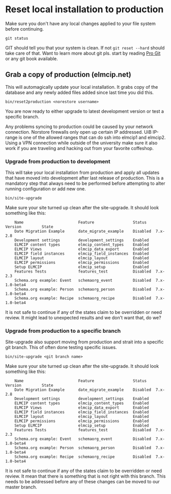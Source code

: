 # Reset local installation to production
Make sure you don't have any local changes applied to your file system before continuing.

    git status

GIT should tell you that your system is clean. If not `git reset --hard` should take care of that. Want to learn more about git pls. start by reading [Pro Git](http://progit.org) or any git book available.

## Grab a copy of production (elmcip.net)
This will automagically update your local installation. It grabs copy of the database and any newly added files added since last time you did this.

    bin/reset2production <norestore username>
You are now ready to either upgrade to latest development version or test a specific branch.

Any problems syncing to production could be caused by your network connection. Norstore firewalls only open up certain IP addressed. UiB IP-range is one of the allowed ranges that can do ssh into elmcip1 and elmcip2. Using a VPN connection while outside of the university make sure it also work if you are traveling and hacking out from your favorite coffeshop.

### Upgrade from production to development
This will take your local installation from production and apply all updates that have moved into development after last release of production. This is a mandatory step that always need to be performed before attempting to alter running configuration or add new one. 

    bin/site-upgrade

Make sure your site turned up clean after the site-upgrade. It should look something like this:

        Name                        Feature                 Status    Version         State
        Date Migration Example      date_migrate_example    Disabled  7.x-2.8
        Development settings        development_settings    Enabled
        ELMCIP content types        elmcip_content_types    Enabled
        ELMCIP Views                elmcip_data_export      Enabled
        ELMCIP field instances      elmcip_field_instances  Enabled
        ELMCIP layout               elmcip_layout           Enabled
        ELMCIP permissions          elmcip_permissions      Enabled
        Setup ELMCIP                elmcip_setup            Enabled
        Features Tests              features_test           Disabled  7.x-2.3
        Schema.org example: Event   schemaorg_event         Disabled  7.x-1.0-beta4
        Schema.org example: Person  schemaorg_person        Disabled  7.x-1.0-beta4
        Schema.org example: Recipe  schemaorg_recipe        Disabled  7.x-1.0-beta4
It is not safe to continue if any of the states claim to be overridden or need review. It might lead to unexpected results and we don't want that, do we?

### Upgrade from production to a specific branch
Site-upgrade also support moving from production and strait into a specific git branch. This of often done testing specific issues.

    bin/site-upgrade <git branch name>

Make sure your site turned up clean after the site-upgrade. It should look something like this:

        Name                        Feature                 Status    Version         State
        Date Migration Example      date_migrate_example    Disabled  7.x-2.8
        Development settings        development_settings    Enabled
        ELMCIP content types        elmcip_content_types    Enabled
        ELMCIP Views                elmcip_data_export      Enabled
        ELMCIP field instances      elmcip_field_instances  Enabled
        ELMCIP layout               elmcip_layout           Enabled
        ELMCIP permissions          elmcip_permissions      Enabled
        Setup ELMCIP                elmcip_setup            Enabled
        Features Tests              features_test           Disabled  7.x-2.3
        Schema.org example: Event   schemaorg_event         Disabled  7.x-1.0-beta4
        Schema.org example: Person  schemaorg_person        Disabled  7.x-1.0-beta4
        Schema.org example: Recipe  schemaorg_recipe        Disabled  7.x-1.0-beta4
It is not safe to continue if any of the states claim to be overridden or need review. It mean that there is something that is not right with this branch. This needs to be addressed before any of these changes can be moved to our master branch.
